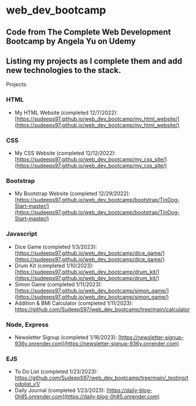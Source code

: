 # web_dev_bootcamp
## Code from The Complete Web Development Bootcamp by Angela Yu on Udemy
## Listing my projects as I complete them and add new technologies to the stack.

Projects:
### HTML
- My HTML Website (completed 12/7/2022): [https://sudeeps97.github.io/web_dev_bootcamp/my_html_website/](https://sudeeps97.github.io/web_dev_bootcamp/my_html_website/)
### CSS
- My CSS Website (completed 12/12/2022): [https://sudeeps97.github.io/web_dev_bootcamp/my_css_site/](https://sudeeps97.github.io/web_dev_bootcamp/my_css_site/)
### Bootstrap
- My Bootstrap Website (completed 12/29/2022): [https://sudeeps97.github.io/web_dev_bootcamp/bootstrap/TinDog-Start-master/](https://sudeeps97.github.io/web_dev_bootcamp/bootstrap/TinDog-Start-master/)
### Javascript
- Dice Game (completed 1/3/2023): [https://sudeeps97.github.io/web_dev_bootcamp/dice_game/](https://sudeeps97.github.io/web_dev_bootcamp/dice_game/)
- Drum Kit (completed 1/10/2023): [https://sudeeps97.github.io/web_dev_bootcamp/drum_kit/](https://sudeeps97.github.io/web_dev_bootcamp/drum_kit/)
- Simon Game (completed 1/11/2023): [https://sudeeps97.github.io/web_dev_bootcamp/simon_game/](https://sudeeps97.github.io/web_dev_bootcamp/simon_game/)
- Addition & BMI Calculator (completed 1/11/2023): https://github.com/SudeepS97/web_dev_bootcamp/tree/main/calculator
### Node, Express
- Newsletter Signup (completed 1/18/2023): [https://newsletter-signup-936y.onrender.com](https://newsletter-signup-936y.onrender.com)
### EJS
- To Do List (completed 1/23/2023): https://github.com/SudeepS97/web_dev_bootcamp/tree/main/_testing/todolist_v1/
- Daily Journal (completed 1/23/2023): [https://daily-blog-0h85.onrender.com](https://daily-blog-0h85.onrender.com)
